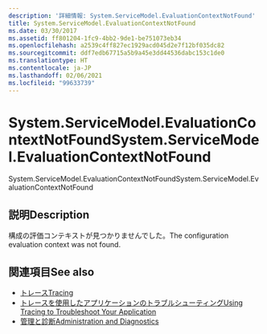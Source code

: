 ```yaml
---
description: '詳細情報: System.ServiceModel.EvaluationContextNotFound'
title: System.ServiceModel.EvaluationContextNotFound
ms.date: 03/30/2017
ms.assetid: ff801204-1fc9-4bb2-9de1-be751073eb34
ms.openlocfilehash: a2539c4ff827ec1929acd045d2e7f12bf035dc82
ms.sourcegitcommit: ddf7edb67715a5b9a45e3dd44536dabc153c1de0
ms.translationtype: HT
ms.contentlocale: ja-JP
ms.lasthandoff: 02/06/2021
ms.locfileid: "99633739"
---
```

# <a name="systemservicemodelevaluationcontextnotfound"></a><span data-ttu-id="0f20d-103">System.ServiceModel.EvaluationContextNotFound</span><span class="sxs-lookup"><span data-stu-id="0f20d-103">System.ServiceModel.EvaluationContextNotFound</span></span>

<span data-ttu-id="0f20d-104">System.ServiceModel.EvaluationContextNotFound</span><span class="sxs-lookup"><span data-stu-id="0f20d-104">System.ServiceModel.EvaluationContextNotFound</span></span>  
  
## <a name="description"></a><span data-ttu-id="0f20d-105">説明</span><span class="sxs-lookup"><span data-stu-id="0f20d-105">Description</span></span>  

 <span data-ttu-id="0f20d-106">構成の評価コンテキストが見つかりませんでした。</span><span class="sxs-lookup"><span data-stu-id="0f20d-106">The configuration evaluation context was not found.</span></span>  
  
## <a name="see-also"></a><span data-ttu-id="0f20d-107">関連項目</span><span class="sxs-lookup"><span data-stu-id="0f20d-107">See also</span></span>

- [<span data-ttu-id="0f20d-108">トレース</span><span class="sxs-lookup"><span data-stu-id="0f20d-108">Tracing</span></span>](index.md)
- [<span data-ttu-id="0f20d-109">トレースを使用したアプリケーションのトラブルシューティング</span><span class="sxs-lookup"><span data-stu-id="0f20d-109">Using Tracing to Troubleshoot Your Application</span></span>](using-tracing-to-troubleshoot-your-application.md)
- [<span data-ttu-id="0f20d-110">管理と診断</span><span class="sxs-lookup"><span data-stu-id="0f20d-110">Administration and Diagnostics</span></span>](../index.md)
